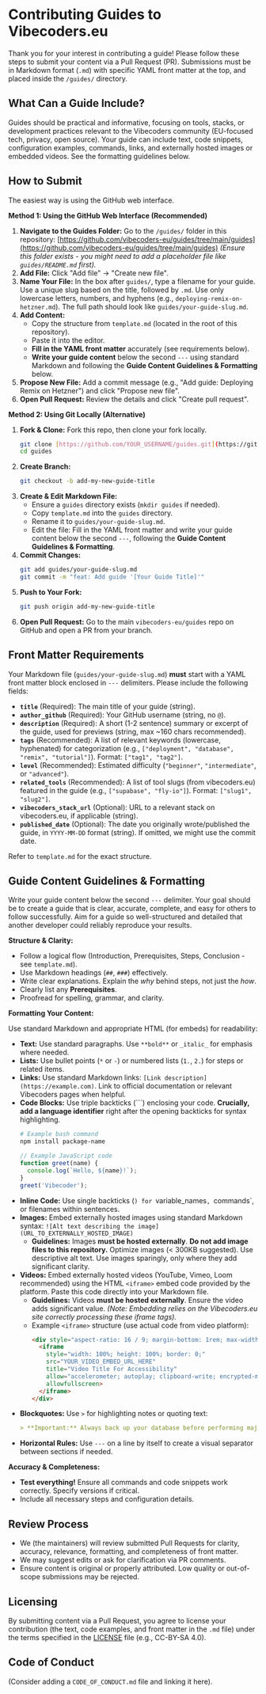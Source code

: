 # Contributing Guides to Vibecoders.eu

Thank you for your interest in contributing a guide! Please follow these steps to submit your content via a Pull Request (PR). Submissions must be in Markdown format (`.md`) with specific YAML front matter at the top, and placed inside the `/guides/` directory.

## What Can a Guide Include?

Guides should be practical and informative, focusing on tools, stacks, or development practices relevant to the Vibecoders community (EU-focused tech, privacy, open source). Your guide can include text, code snippets, configuration examples, commands, links, and externally hosted images or embedded videos. See the formatting guidelines below.

## How to Submit

The easiest way is using the GitHub web interface.

**Method 1: Using the GitHub Web Interface (Recommended)**

1.  **Navigate to the Guides Folder:** Go to the `/guides/` folder in this repository: [https://github.com/vibecoders-eu/guides/tree/main/guides](https://github.com/vibecoders-eu/guides/tree/main/guides) *(Ensure this folder exists - you might need to add a placeholder file like `guides/README.md` first).*
2.  **Add File:** Click "Add file" -> "Create new file".
3.  **Name Your File:** In the box after `guides/`, type a filename for your guide. Use a unique slug based on the title, followed by `.md`. Use only lowercase letters, numbers, and hyphens (e.g., `deploying-remix-on-hetzner.md`). The full path should look like `guides/your-guide-slug.md`.
4.  **Add Content:**
    * Copy the structure from `template.md` (located in the root of this repository).
    * Paste it into the editor.
    * **Fill in the YAML front matter** accurately (see requirements below).
    * **Write your guide content** below the second `---` using standard Markdown and following the **Guide Content Guidelines & Formatting** below.
5.  **Propose New File:** Add a commit message (e.g., "Add guide: Deploying Remix on Hetzner") and click "Propose new file".
6.  **Open Pull Request:** Review the details and click "Create pull request".

**Method 2: Using Git Locally (Alternative)**

1.  **Fork & Clone:** Fork this repo, then clone your fork locally.
    ```bash
    git clone [https://github.com/YOUR_USERNAME/guides.git](https://github.com/YOUR_USERNAME/guides.git)
    cd guides
    ```
2.  **Create Branch:**
    ```bash
    git checkout -b add-my-new-guide-title
    ```
3.  **Create & Edit Markdown File:**
    * Ensure a `guides` directory exists (`mkdir guides` if needed).
    * Copy `template.md` into the `guides` directory.
    * Rename it to `guides/your-guide-slug.md`.
    * Edit the file: Fill in the YAML front matter and write your guide content below the second `---`, following the **Guide Content Guidelines & Formatting**.
4.  **Commit Changes:**
    ```bash
    git add guides/your-guide-slug.md
    git commit -m "feat: Add guide '[Your Guide Title]'"
    ```
5.  **Push to Your Fork:**
    ```bash
    git push origin add-my-new-guide-title
    ```
6.  **Open Pull Request:** Go to the main `vibecoders-eu/guides` repo on GitHub and open a PR from your branch.

## Front Matter Requirements

Your Markdown file (`guides/your-guide-slug.md`) **must** start with a YAML front matter block enclosed in `---` delimiters. Please include the following fields:

* **`title`** (Required): The main title of your guide (string).
* **`author_github`** (Required): Your GitHub username (string, no `@`).
* **`description`** (Required): A short (1-2 sentence) summary or excerpt of the guide, used for previews (string, max ~160 chars recommended).
* **`tags`** (Recommended): A list of relevant keywords (lowercase, hyphenated) for categorization (e.g., `["deployment", "database", "remix", "tutorial"]`). Format: `["tag1", "tag2"]`.
* **`level`** (Recommended): Estimated difficulty (`"beginner"`, `"intermediate"`, or `"advanced"`).
* **`related_tools`** (Recommended): A list of tool slugs (from vibecoders.eu) featured in the guide (e.g., `["supabase", "fly-io"]`). Format: `["slug1", "slug2"]`.
* **`vibecoders_stack_url`** (Optional): URL to a relevant stack on vibecoders.eu, if applicable (string).
* **`published_date`** (Optional): The date you originally wrote/published the guide, in `YYYY-MM-DD` format (string). If omitted, we might use the commit date.

Refer to `template.md` for the exact structure.

## Guide Content Guidelines & Formatting

Write your guide content below the second `---` delimiter. Your goal should be to create a guide that is clear, accurate, complete, and easy for others to follow successfully. Aim for a guide so well-structured and detailed that another developer could reliably reproduce your results.

**Structure & Clarity:**

* Follow a logical flow (Introduction, Prerequisites, Steps, Conclusion - see `template.md`).
* Use Markdown headings (`##`, `###`) effectively.
* Write clear explanations. Explain the *why* behind steps, not just the *how*.
* Clearly list any **Prerequisites**.
* Proofread for spelling, grammar, and clarity.

**Formatting Your Content:**

Use standard Markdown and appropriate HTML (for embeds) for readability:

* **Text:** Use standard paragraphs. Use `**bold**` or `_italic_` for emphasis where needed.
* **Lists:** Use bullet points (`*` or `-`) or numbered lists (`1.`, `2.`) for steps or related items.
* **Links:** Use standard Markdown links: `[Link description](https://example.com)`. Link to official documentation or relevant Vibecoders pages when helpful.
* **Code Blocks:** Use triple backticks (```) enclosing your code. **Crucially, add a language identifier** right after the opening backticks for syntax highlighting.
    ```bash
    # Example bash command
    npm install package-name
    ```
    ```javascript
    // Example JavaScript code
    function greet(name) {
      console.log(`Hello, ${name}!`);
    }
    greet('Vibecoder');
    ```
* **Inline Code:** Use single backticks (`) for `variable_names`, `commands`, or filenames within sentences.
* **Images:** Embed externally hosted images using standard Markdown syntax:
    `![Alt text describing the image](URL_TO_EXTERNALLY_HOSTED_IMAGE)`
    * **Guidelines:** Images **must be hosted externally**. **Do not add image files to this repository.** Optimize images (< 300KB suggested). Use descriptive alt text. Use images sparingly, only where they add significant clarity.
* **Videos:** Embed externally hosted videos (YouTube, Vimeo, Loom recommended) using the HTML `<iframe>` embed code provided by the platform. Paste this code directly into your Markdown file.
    * **Guidelines:** Videos **must be hosted externally**. Ensure the video adds significant value. *(Note: Embedding relies on the Vibecoders.eu site correctly processing these iframe tags).*
    * Example `<iframe>` structure (use actual code from video platform):
        ```html
        <div style="aspect-ratio: 16 / 9; margin-bottom: 1rem; max-width: 720px;">
          <iframe
            style="width: 100%; height: 100%; border: 0;"
            src="YOUR_VIDEO_EMBED_URL_HERE"
            title="Video Title For Accessibility"
            allow="accelerometer; autoplay; clipboard-write; encrypted-media; gyroscope; picture-in-picture; web-share"
            allowfullscreen>
          </iframe>
        </div>
        ```
* **Blockquotes:** Use `>` for highlighting notes or quoting text:
    ```markdown
    > **Important:** Always back up your database before performing major upgrades.
    ```
* **Horizontal Rules:** Use `---` on a line by itself to create a visual separator between sections if needed.

**Accuracy & Completeness:**

* **Test everything!** Ensure all commands and code snippets work correctly. Specify versions if critical.
* Include all necessary steps and configuration details.

## Review Process

* We (the maintainers) will review submitted Pull Requests for clarity, accuracy, relevance, formatting, and completeness of front matter.
* We may suggest edits or ask for clarification via PR comments.
* Ensure content is original or properly attributed. Low quality or out-of-scope submissions may be rejected.

## Licensing

By submitting content via a Pull Request, you agree to license your contribution (the text, code examples, and front matter in the `.md` file) under the terms specified in the [LICENSE](LICENSE) file (e.g., CC-BY-SA 4.0).

## Code of Conduct

(Consider adding a `CODE_OF_CONDUCT.md` file and linking it here).
